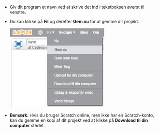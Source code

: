 + Giv dit program et navn ved at skrive det ind i tekstboksen øverst til venstre.

+ Du kan klikke på **Fil** og derefter **Gem nu** for at gemme dit projekt.
    
    ![skærmbillede](images/save.png)

+ **Bemærk:** Hvis du bruger Scratch online, men ikke har en Scratch-konto, kan du gemme en kopi af dit projekt ved at klikke på **Download til din computer** stedet.